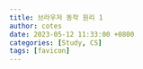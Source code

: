 ```yaml
---
title: 브라우저 동작 원리 1
author: cotes
date: 2023-05-12 11:33:00 +0800
categories: [Study, CS]
tags: [favicon]
---
```

